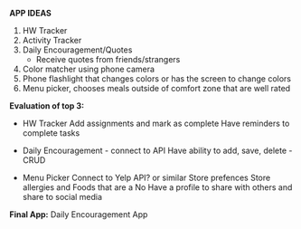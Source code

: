 **APP IDEAS**

1. HW Tracker
2. Activity Tracker
3. Daily Encouragement/Quotes
    - Receive quotes from friends/strangers
4. Color matcher using phone camera
5. Phone flashlight that changes colors or has the screen to change colors
6. Menu picker, chooses meals outside of comfort zone that are well rated


**Evaluation of top 3:**

- HW Tracker
Add assignments and mark as complete
Have reminders to complete tasks


- Daily Encouragement - connect to API
Have ability to add, save, delete - CRUD

- Menu Picker
Connect to Yelp API? or similar
Store prefences
Store allergies and Foods that are a No
Have a profile to share with others and share to social media



**Final App:** Daily Encouragement App
